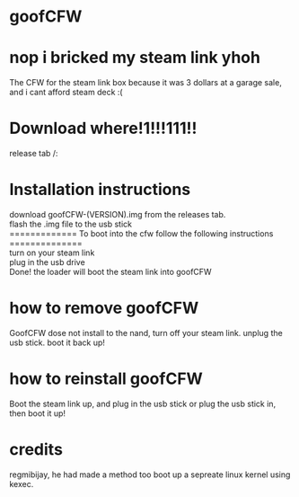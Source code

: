 # goofCFW
# nop i bricked my steam link yhoh
The CFW for the steam link box because it was 3 dollars at a garage sale, and i cant afford steam deck :(
# Download where!1!!!111!!
release tab /:
<br>
# Installation instructions
download goofCFW-(VERSION).img from the releases tab.
<br>
flash the .img file to the usb stick
<br>
============= To boot into the cfw follow the following instructions ==============
<br>
turn on your steam link
<br>
plug in the usb drive
<br>
Done! the loader will boot the steam link into goofCFW
# how to remove goofCFW
GoofCFW dose not install to the nand, turn off your steam link. unplug the usb stick. boot it back up!
# how to reinstall goofCFW
Boot the steam link up, and plug in the usb stick
or
plug the usb stick in, then boot it up!
# credits
regmibijay, he had made a method too boot up a sepreate linux kernel using kexec.
